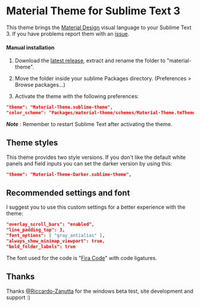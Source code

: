 # Material Theme for Sublime Text 3
This theme brings the [Material Design](http://www.google.com/design/) visual language to your Sublime Text 3. If you have problems report them with an [issue](https://github.com/equinusocio/material-theme/issues).


<!-- ### Easy installation
You can install this awesome theme through the [Package Control](https://packagecontrol.io/installation). Search for *"Material Theme"*, install, **restart Sublime Text** and enjoy! -->


#### Manual installation
1. Download the [latest release](https://github.com/equinusocio/material-theme/releases/latest), extract and rename the folder to "material-theme".

2. Move the folder inside your sublime Packages directory. (Preferences > Browse packages...)

3. Activate the theme with the following preferences:

```json
"theme": "Material-Theme.sublime-theme",
"color_scheme": "Packages/material-theme/schemes/Material-Theme.tmTheme",
```

***Note*** : Remember to restart Sublime Text after activating the theme.


## Theme styles
This theme provides two style versions. If you don't like the default white panels and field inputs you can set the darker version by using this:

```json
"theme": "Material-Theme-Darker.sublime-theme",
```

## Recommended settings and font
I suggest you to use this custom settings for a better experience with the theme:

```json
"overlay_scroll_bars": "enabled",
"line_padding_top": 3,
"font_options": [ "gray_antialias" ],
"always_show_minimap_viewport": true,
"bold_folder_labels": true
```

The font used for the code is "[Fira Code](https://github.com/tonsky/FiraCode)" with code ligatures.


## Thanks
Thanks [@Riccardo-Zanutta](https://github.com/Riccardo-Zanutta) for the windows beta test, site development and support :)